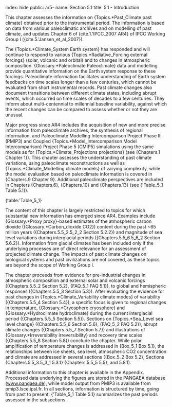 index: hide
public: ar5-
name: Section 5.1
title: 5.1 - Introduction

This chapter assesses the information on {Topics.*Past_Climate past climate} obtained prior to the instrumental period. The information is based on data from various paleoclimatic archives and on modelling of past climate, and updates Chapter 6 of {cite.1.'IPCC_2007 AR4} of IPCC Working Group I ({cite.5.'Jansen_et_al_2007}).

The {Topics.*Climate_System Earth system} has responded and will continue to respond to various {Topics.*Radiative_Forcing external forcings} (solar, volcanic and orbital) and to changes in atmospheric composition. {Glossary.*Paleoclimate Paleoclimate} data and modelling provide quantitative information on the Earth system response to these forcings. Paleoclimate information facilitates understanding of Earth system feedbacks on time scales longer than a few centuries, which cannot be evaluated from short instrumental records. Past climate changes also document transitions between different climate states, including abrupt events, which occurred on time scales of decades to a few centuries. They inform about multi-centennial to millennial baseline variability, against which the recent changes can be compared to assess whether or not they are unusual.

Major progress since AR4 includes the acquisition of new and more precise information from paleoclimate archives, the synthesis of regional information, and Paleoclimate Modelling Intercomparison Project Phase III (PMIP3) and Coupled {Topics.*Model_Intercomparison Model Intercomparison} Project Phase 5 (CMIP5) simulations using the same models as for {Topics.*Climate_Projections projections} (see {Chapters.1 Chapter 1}). This chapter assesses the understanding of past climate variations, using paleoclimate reconstructions as well as {Topics.*Climate_Modelling climate models} of varying complexity, while the model evaluation based on paleoclimate information is covered in {Chapters.9 Chapter 9}. Additional paleoclimate perspectives are included in Chapters {Chapters.6}, {Chapters.10} and {Chapters.13} (see {'Table_5_1 Table 5.1}).

{table:'Table_5_1}

The content of this chapter is largely restricted to topics for which substantial new information has emerged since AR4. Examples include {Glossary.*Proxy proxy}-based estimates of the atmospheric carbon dioxide ({Glossary.*Carbon_dioxide CO2}) content during the past ~65 million years ({Chapters.5.5_2.5_2_2 Section 5.2.2}) and magnitude of sea level variations during interglacial periods ({Chapters.5.5_6.5_6_2 Section 5.6.2}). Information from glacial climates has been included only if the underlying processes are of direct relevance for an assessment of projected climate change. The impacts of past climate changes on biological systems and past civilizations are not covered, as these topics are beyond the scope of Working Group I.

The chapter proceeds from evidence for pre-industrial changes in atmospheric composition and external solar and volcanic forcings ({Chapters.5.5_2 Section 5.2}, {FAQ_5_1 FAQ 5.1}), to global and hemispheric responses ({Chapters.5.5_3 Section 5.3}). After evaluating the evidence for past changes in {Topics.*Climate_Variability climate modes} of variability ({Chapters.5.5_4 Section 5.4}), a specific focus is given to regional changes in temperature, {Glossary.*Cryosphere cryosphere} and {Glossary.*Hydroclimate hydroclimate} during the current interglacial period ({Chapters.5.5_5 Section 5.5}). Sections on {Topics.*Sea_Level sea level change} ({Chapters.5.5_6 Section 5.6}, {FAQ_5_2 FAQ 5.2}), abrupt climate changes ({Chapters.5.5_7 Section 5.7}) and illustrations of {Glossary.*Irreversibility irreversibility} and recovery time scales ({Chapters.5.5_8 Section 5.8}) conclude the chapter. While polar amplification of temperature changes is addressed in {Box_5_1 Box 5.1}, the relationships between ice sheets, sea level, atmospheric CO2 concentration and climate are addressed in several sections ({Box_5_2 Box 5.2}, Sections {Chapters.5.5_3.5_3_1 5.3.1} {Chapters.5.5_5 5.5}, and 5.8.1).

Additional information to this chapter is available in the Appendix. Processed data underlying the figures are stored in the PANGAEA database (www.pangaea.de), while model output from PMIP3 is available from pmip3.lsce.ipsl.fr. In all sections, information is structured by time, going from past to present. {'Table_5_1 Table 5.1} summarizes the past periods assessed in the subsections.
